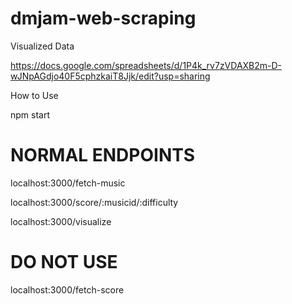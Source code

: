 # dmjam-web-scraping

Visualized Data

https://docs.google.com/spreadsheets/d/1P4k_rv7zVDAXB2m-D-wJNpAGdjo40F5cphzkaiT8Jjk/edit?usp=sharing

How to Use

npm start

# NORMAL ENDPOINTS

localhost:3000/fetch-music

localhost:3000/score/:musicid/:difficulty

localhost:3000/visualize

# DO NOT USE

localhost:3000/fetch-score
